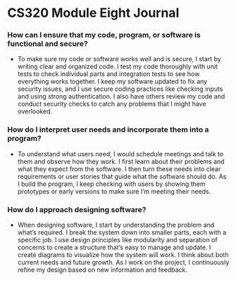 # CS320 Module Eight Journal

### How can I ensure that my code, program, or software is functional and secure?

- To make sure my code or software works well and is secure, I start by writing clear and organized code. I test my code thoroughly with unit tests to check individual parts and integration tests to see how everything works together. I keep my software updated to fix any security issues, and I use secure coding practices like checking inputs and using strong authentication. I also have others review my code and conduct security checks to catch any problems that I might have overlooked.

### How do I interpret user needs and incorporate them into a program?

- To understand what users need, I would schedule meetings and talk to them and observe how they work. I first learn about their problems and what they expect from the software. I then turn these needs into clear requirements or user stories that guide what the software should do. As I build the program, I keep checking with users by showing them prototypes or early versions to make sure I’m meeting their needs.

### How do I approach designing software?

- When designing software, I start by understanding the problem and what’s required. I break the system down into smaller parts, each with a specific job. I use design principles like modularity and separation of concerns to create a structure that’s easy to manage and update. I create diagrams to visualize how the system will work. I think about both current needs and future growth. As I work on the project, I continuously refine my design based on new information and feedback.
